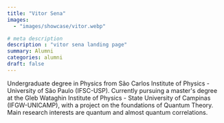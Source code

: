 ```yaml
---
title: "Vitor Sena"
images: 
  - "images/showcase/vitor.webp"

# meta description
description : "vitor sena landing page"
summary: Alumni
categories: alumni
draft: false
---
```

Undergraduate degree in Physics from São Carlos Institute of Physics - University of São Paulo (IFSC-USP). Currently pursuing a master's degree at the Gleb Wataghin Institute of Physics - State University of Campinas (IFGW-UNICAMP), with a project on the foundations of Quantum Theory. Main research interests are quantum and almost quantum correlations.
